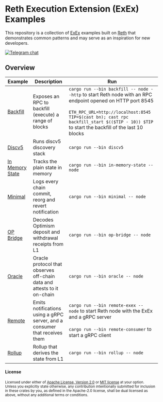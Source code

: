 # Reth Execution Extension (ExEx) Examples

This repository is a collection of [ExEx](https://reth.rs/developers/exex/exex.html) examples
built on [Reth](https://github.com/paradigmxyz/reth) that demonstrates common patterns and may serve as an inspiration
for new developers.

[![Telegram chat][telegram-badge]][telegram-url]

[telegram-badge]: https://img.shields.io/endpoint?color=neon&style=for-the-badge&url=https%3A%2F%2Ftg.sumanjay.workers.dev%2Fparadigm_reth
[telegram-url]: https://t.me/paradigm_reth

## Overview

| Example                              | Description                                                                | Run                                                                                                                                                                                                                                                           |
| ------------------------------------ | -------------------------------------------------------------------------- | ------------------------------------------------------------------------------------------------------------------------------------------------------------------------------------------------------------------------------------------------------------- |
| [Backfill](./backfill)               | Exposes an RPC to backfill (execute) a range of blocks                     | `cargo run --bin backfill -- node --http` to start Reth node with an RPC endpoint opened on HTTP port 8545<br><br>`ETH_RPC_URL=http://localhost:8545 TIP=$(cast bn); cast rpc backfill_start $(($TIP - 10)) $TIP` to start the backfill of the last 10 blocks |
| [Discv5](./discv5)                   | Runs discv5 discovery stack                                                | `cargo run --bin discv5`                                                                                                                                                                                                                                      |
| [In Memory State](./in-memory-state) | Tracks the plain state in memory                                           | `cargo run --bin in-memory-state -- node`                                                                                                                                                                                                                     |
| [Minimal](./minimal)                 | Logs every chain commit, reorg and revert notification                     | `cargo run --bin minimal -- node`                                                                                                                                                                                                                             |
| [OP Bridge](./op-bridge)             | Decodes Optimism deposit and withdrawal receipts from L1                   | `cargo run --bin op-bridge -- node`                                                                                                                                                                                                                           |
| [Oracle](./oracle)                   | Oracle protocol that observes off-chain data and attests to it on-chain    | `cargo run --bin oracle -- node`                                                                                                                                                                                                                              |
| [Remote](./remote)                   | Emits notifications using a gRPC server, and a consumer that receives them | `cargo run --bin remote-exex -- node` to start Reth node with the ExEx and a gRPC server<br><br>`cargo run --bin remote-consumer` to start a gRPC client                                                                                                      |
| [Rollup](./rollup)                   | Rollup that derives the state from L1                                      | `cargo run --bin rollup -- node`                                                                                                                                                                                                                              |

#### License

<sup>
Licensed under either of <a href="LICENSE-APACHE">Apache License, Version
2.0</a> or <a href="LICENSE-MIT">MIT license</a> at your option.
</sup>

<br>

<sub>
Unless you explicitly state otherwise, any contribution intentionally submitted
for inclusion in these crates by you, as defined in the Apache-2.0 license,
shall be dual licensed as above, without any additional terms or conditions.
</sub>
